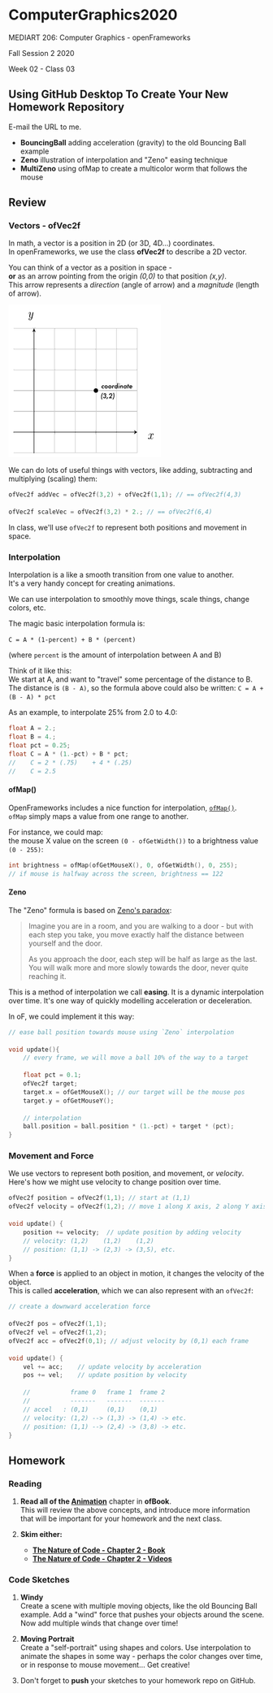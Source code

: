 # ComputerGraphics2020

MEDIART 206: Computer Graphics - openFrameworks
	
Fall Session 2 2020	 

Week 02 - Class 03

## Using GitHub Desktop To Create Your New Homework Repository 

E-mail the URL to me.

* **BouncingBall** adding acceleration (gravity) to the old Bouncing Ball example
* **Zeno** illustration of interpolation and "Zeno" easing technique
* **MultiZeno** using ofMap to create a multicolor worm that follows the mouse

## Review

### Vectors - ofVec2f

In math, a vector is a position in 2D (or 3D, 4D...) coordinates.  
In openFrameworks, we use the class __ofVec2f__ to describe a 2D vector.

You can think of a vector as a position in space -  
**or** as an arrow pointing from the origin _(0,0)_ to that position _(x,y)_.  
This arrow represents a _direction_ (angle of arrow) and a _magnitude_ (length of arrow).

![readme/vector_coord.gif](readme/vector_coord.gif)

We can do lots of useful things with vectors, like adding, subtracting and multiplying (scaling) them:

```c++
ofVec2f addVec = ofVec2f(3,2) + ofVec2f(1,1); // == ofVec2f(4,3)

ofVec2f scaleVec = ofVec2f(3,2) * 2.; // == ofVec2f(6,4)
```

In class, we'll use `ofVec2f` to represent both positions and movement in space.


### Interpolation

Interpolation is a like a smooth transition from one value to another.   
It's a very handy concept for creating animations.

We can use interpolation to smoothly move things, scale things, change colors, etc.

The magic basic interpolation formula is:  

`C = A * (1-percent) + B * (percent)`

(where `percent` is the amount of interpolation between A and B)

Think of it like this:   
We start at A, and want to "travel" some percentage of the distance to B.   
The distance is `(B - A)`, so the formula above could also be written: `C = A + (B - A) * pct`

As an example, to interpolate 25% from 2.0 to 4.0:

```c++
float A = 2.;
float B = 4.;
float pct = 0.25;
float C = A * (1.-pct) + B * pct; 
//    C = 2 * (.75)    + 4 * (.25)
//    C = 2.5
```

#### ofMap()

OpenFrameworks includes a nice function for interpolation, [`ofMap()`](http://openframeworks.cc/documentation/math/ofMath/#!show_ofMap).  
`ofMap` simply maps a value from one range to another.

For instance, we could map:  
the mouse X value on the screen `(0 - ofGetWidth())` to a brightness value `(0 - 255)`:

```c++
int brightness = ofMap(ofGetMouseX(), 0, ofGetWidth(), 0, 255);
// if mouse is halfway across the screen, brightness == 122
```

#### Zeno


The "Zeno" formula is based on [Zeno's paradox](https://en.wikipedia.org/wiki/Zeno%27s_paradoxes#Dichotomy_paradox):  

> Imagine you are in a room, and you are walking to a door - but with each step you take, you move exactly half the distance between yourself and the door.  
> 
> As you approach the door, each step will be half as large as the last. You will walk more and more slowly towards the door, never quite reaching it.

This is a method of interpolation we call **easing**. It is a dynamic interpolation over time.  It's one way of quickly modelling acceleration or deceleration.

In oF, we could implement it this way:

```c++
// ease ball position towards mouse using `Zeno` interpolation

void update(){
    // every frame, we will move a ball 10% of the way to a target
    
    float pct = 0.1; 
    ofVec2f target;
    target.x = ofGetMouseX(); // our target will be the mouse pos
    target.y = ofGetMouseY();
    
    // interpolation
    ball.position = ball.position * (1.-pct) + target * (pct);
}
```


### Movement and Force

We use vectors to represent both position, and movement, or _velocity_.  
Here's how we might use velocity to change position over time. 

```c++
ofVec2f position = ofVec2f(1,1); // start at (1,1)
ofVec2f velocity = ofVec2f(1,2); // move 1 along X axis, 2 along Y axis

void update() { 
    position += velocity;  // update position by adding velocity
    // velocity: (1,2)    (1,2)    (1,2)
    // position: (1,1) -> (2,3) -> (3,5), etc.
}
```

When a **force** is applied to an object in motion, it changes the velocity of the object.  
This is called **acceleration**, which we can also represent with an `ofVec2f`:

```c++
// create a downward acceleration force

ofVec2f pos = ofVec2f(1,1);
ofVec2f vel = ofVec2f(1,2);
ofVec2f acc = ofVec2f(0,1); // adjust velocity by (0,1) each frame

void update() { 
    vel += acc;    // update velocity by acceleration
    pos += vel;    // update position by velocity

    //           frame 0   frame 1  frame 2
    //           -------   -------  -------
    // accel   : (0,1)     (0,1)    (0,1)
    // velocity: (1,2) --> (1,3) -> (1,4) -> etc.
    // position: (1,1) --> (2,4) -> (3,8) -> etc.
}
```


## Homework

### Reading

1. **Read all of the [Animation](http://openframeworks.cc/ofBook/chapters/animation.html)** chapter in **ofBook**.  
This will review the above concepts, and introduce more information that will be important for your homework and the next class.

2. **Skim either:**
    * **[The Nature of Code - Chapter 2 - Book](http://natureofcode.com/book/chapter-2-forces/)**  
    * **[The Nature of Code - Chapter 2 - Videos](https://www.youtube.com/watch?v=II1A3bBo6gM&list=PLRqwX-V7Uu6ZRrqLcQ5BkBKmBLiGD8n4O)**


### Code Sketches

1. **Windy**  
    Create a scene with multiple moving objects, like the old Bouncing Ball example.  Add a "wind" force that pushes your objects around the scene.  Now add multiple winds that change over time!

2. **Moving Portrait**  
    Create a "self-portrait" using shapes and colors.  Use interpolation to animate the shapes in some way - perhaps the color changes over time, or in response to mouse movement... Get creative!

3. Don't forget to **push** your sketches to your homework repo on GitHub.

